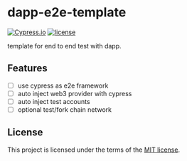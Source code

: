 # dapp-e2e-template

[![Cypress.io](https://img.shields.io/badge/tested%20with-Cypress-04C38E.svg)](https://www.cypress.io/)
[![license](https://img.shields.io/badge/license-MIT-green.svg)](https://github.com/cypress-io/cypress/blob/master/LICENSE)

template for end to end test with dapp.

## Features

- [ ] use cypress as e2e framework
- [ ] auto inject web3 provider with cypress
- [ ] auto inject test accounts
- [ ] optional test/fork chain network

## License

This project is licensed under the terms of the [MIT license](/LICENSE).
